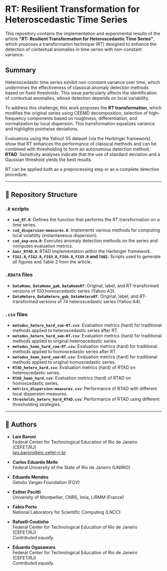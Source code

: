 # RT: Resilient Transformation for Heteroscedastic Time Series

This repository contains the implementation and experimental results of the article **"RT: Resilient Transformation for Heteroscedastic Time Series"**, which proposes a transformation technique (RT) designed to enhance the detection of contextual anomalies in time series with non-constant variance.

## Summary

Heteroscedastic time series exhibit non-constant variance over time, which undermines the effectiveness of classical anomaly detection methods based on fixed thresholds. This issue particularly affects the identification of contextual anomalies, whose detection depends on local variability.

To address this challenge, this work proposes the **RT transformation**, which modifies the original series using CEEMD decomposition, selection of high-frequency components based on roughness, differentiation, and normalization by local dispersion. This transformation equalizes variance and highlights pointwise deviations.

Evaluations using the Yahoo! S5 dataset (via the Harbinger framework) show that RT enhances the performance of classical methods and can be combined with thresholding to form an autonomous detection method, **RTAD**. Sensitivity analyses indicate that the use of standard deviation and a Gaussian threshold yields the best results.

RT can be applied both as a preprocessing step or as a complete detection procedure.

---

## 📁 Repository Structure

### `.R` scripts

- **`cod_RT.R`**: Defines the function that performs the RT transformation on a time series.
- **`cod_dispersion-measures.R`**: Implements various methods for computing local volatility (instantaneous dispersion).
- **`cod_exp-eva.R`**: Executes anomaly detection methods on the series and computes evaluation metrics.
- **`hanr_RTAD.R`**: RTAD implementation within the Harbinger framework.
- **`FIG1.R`, `FIG2.R`, `FIG3.R`, `FIG4.R`, `FIG5.R` and `TAB2`**: Scripts used to generate all figures and Table 2 from the article.

### `.RDATA` files

- **`DataHomo`**, **`DataHomo_gab`**, **`DataHomoRT`**: Original, label, and RT-transformed versions of 100 homoscedastic series (Yahoo A3).
- **`DataHetero`**, **`DataHetero_gab`**, **`DataHeteroRT`**: Original, label, and RT-transformed versions of 74 heteroscedastic series (Yahoo A4).

### `.csv` files

- **`metodos_hetero_hard_com-RT.csv`**: Evaluation metrics (hard) for traditional methods applied to heteroscedastic series after RT.
- **`metodos_hetero_hard_sem-RT.csv`**: Evaluation metrics (hard) for traditional methods applied to original heteroscedastic series.
- **`metodos_homo_hard_com-RT.csv`**: Evaluation metrics (hard) for traditional methods applied to homoscedastic series after RT.
- **`metodos_homo_hard_sem-RT.csv`**: Evaluation metrics (hard) for traditional methods applied to original homoscedastic series.
- **`RTAD_hetero_hard.csv`**: Evaluation metrics (hard) of RTAD on heteroscedastic series.
- **`RTAD_homo_hard.csv`**: Evaluation metrics (hard) of RTAD on homoscedastic series.
- **`metrics_dispersion-measures.csv`**: Performance of RTAD with different local dispersion measures.
- **`thresholds_hetero_hard_RTAD.csv`**: Performance of RTAD using different thresholding strategies.

---

## 👥 Authors

- **Laís Baroni**  
  Federal Center for Technological Education of Rio de Janeiro (CEFET/RJ)  
  [lais.baroni@eic.cefet-rj.br](mailto:lais.baroni@eic.cefet-rj.br)

- **Carlos Eduardo Mello**  
  Federal University of the State of Rio de Janeiro (UNIRIO)  

- **Eduardo Mendes**  
  Getulio Vargas Foundation (FGV)  

- **Esther Pacitti**  
  University of Montpellier, CNRS, Inria, LIRMM (France)  

- **Fabio Porto**  
  National Laboratory for Scientific Computing (LNCC)  

- **Rafaelli Coutinho**  
  Federal Center for Technological Education of Rio de Janeiro (CEFET/RJ)  
  *Contributed equally.*

- **Eduardo Ogasawara**  
  Federal Center for Technological Education of Rio de Janeiro (CEFET/RJ)  
  *Contributed equally.*
